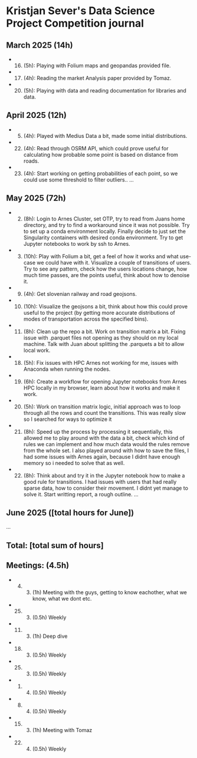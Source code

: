 # Kristjan Sever's Data Science Project Competition journal

## March 2025 (14h)
* 16. (5h): Playing with Folium maps and geopandas provided file.
* 17. (4h): Reading the market Analysis paper provided by Tomaz.
* 20. (5h): Playing with data and reading documentation for libraries and data.

## April 2025 (12h)
* 5. (4h): Played with Medius Data a bit, made some initial distributions.
* 22. (4h): Read through OSRM API, which could prove useful for calculating how probable some point is based on distance from roads.
* 23. (4h): Start working on getting probabilities of each point, so we could use some threshold to filter outliers..
...

## May 2025 (72h)
* 2. (8h): Login to Arnes Cluster, set OTP, try to read from Juans home directory, and try to find a workaround since it was not possible. Try to set up a conda environment locally. Finally decide to just set the Singularity containers with desired conda environment. Try to get Jupyter notebooks to work by ssh to Arnes.
* 3. (10h): Play with Folium a bit, get a feel of how it works and what use-case we could have with it. Visualize a couple of transitions of users. Try to see any pattern, check how the users locations change, how much time passes, are the points useful, think about how to denoise it.
* 9. (4h): Get slovenian railway and road geojsons.
* 10. (10h): Visualize the geojsons a bit, think about how this could prove useful to the project (by getting more accurate distributions of modes of transportation across the specified bins).
* 11. (8h): Clean up the repo a bit. Work on transition matrix a bit. Fixing issue with .parquet files not opening as they should on my local machine. Talk with Juan about splitting the .parquets a bit to allow local work.
* 18. (5h): Fix issues with HPC Arnes not working for me, issues with Anaconda when running the nodes.
* 19. (6h): Create a workflow for opening Jupyter notebooks from Arnes HPC locally in my browser, learn about how it works and make it work.
* 20. (5h): Work on transition matrix logic, initial approach was to loop through all the rows and count the transitions. This was really slow so I searched for ways to optimize it
* 21. (8h): Speed up the process by processing it sequentially, this allowed me to play around with the data a bit, check which kind of rules we can implement and how much data would the rules remove from the whole set. I also played around with how to save the files, I had some issues with Arnes again, because I didnt have enough memory so i needed to solve that as well.
* 22. (8h): Think about and try it in the Jupyter notebook how to make a good rule for transitions. I had issues with users that had really sparse data, how to consider their movement. I didnt yet manage to solve it. Start writting report, a rough outline.
...

## June 2025 ([total hours for June])

...

## Total: [total sum of hours]



## Meetings: (4.5h)
* 4. 3.  (1h) Meeting with the guys, getting to know eachother, what we know, what we dont etc.
* 25. 3.  (0.5h) Weekly
* 11. 3.  (1h) Deep dive  
* 18. 3.  (0.5h) Weekly
* 25. 3.  (0.5h) Weekly
* 1. 4.  (0.5h) Weekly
* 8. 4.  (0.5h) Weekly
* 15. 3.  (1h) Meeting with Tomaz
* 22. 4.  (0.5h) Weekly